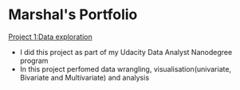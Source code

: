 # Marshal's Portfolio
[Project 1:Data exploration](https://github.com/MarshalRuzvidzo/Prosperloans-data-exploration)
* I did this project as part of my Udacity Data Analyst Nanodegree program
* In this project perfomed data wrangling, visualisation(univariate, Bivariate and Multivariate) and analysis


